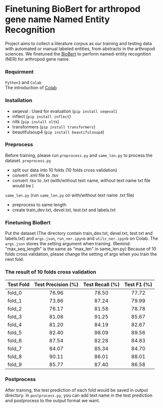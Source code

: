 # Finetuning BioBert for arthropod gene name Named Entity Recognition

Project aims to collect a literature corpus as our training and testing data with automated or manual labeled entities, from abstracts in the arthropod sciences. We finetuned the [BioBert](https://github.com/dmis-lab/biobert-pytorch) to perform named-entity recognition (NER) for arthropod gene name.


### Requirment
`Python3` and `Colab`<br>
The introduction of [Colab](https://colab.research.google.com/?utm_source=scs-index#scrollTo=5fCEDCU_qrC0)

### Installation
- seqeval : Used for evaluation (`pip install seqeval`)
- inflect (`pip install inflect`)
- nltk (`pip install nltk`)
- transformers (`pip install transformers`)
- beautifulsoup4 (`pip install beautifulsoup4`)

### Preprocess
Before training, please run `preprocess.py` and `same_len.py` to process the dataset.
`preprocess.py`
- split our data into 10 folds (10 folds cross validation)
- convert .xml file to .tsv
- convert .tsv to .txt (with/without text name, without text name txt file would be )

`same_len.py` (run `same_len.py` on with/without text name .txt file)
- preprocess to same length
- create train_dev.txt, devel.txt, test.txt and labels.txt

### Finetuning BioBert

Put the dataset (The directory contain train_dev.txt, devel.txt, test.txt and labels.txt) and `args.json`, `run_ner.ipynb` and `utils_ner.ipynb` on Colab.
The `args.json` stores the setting argument when training. (Remind: "max_seq_length" is the same as "max_len" in same_len.py) Because of 10 folds cross validation, please change the setting of args when you train the next fold.

### The result of 10 folds cross validation

| Test Fold      |    Test Precision (%)   |    Test Recall (%)   |    Test F1 (%)   |
|----------------|:-----------------------:|:--------------------:|:----------------:|
| fold_0         |          76.96          |         78.50        |       77.72      |
| fold_1         |          73.86          |         87.24        |       79.99      |
| fold_2         |          76.17          |         81.58        |       78.78      |
| fold_3         |          81.08          |         91.25        |       85.67      |
| fold_4         |          81.20          |         84.19        |       82.67      |
| fold_5         |          82.40          |         98.09        |       89.56      |
| fold_6         |          87.54          |         82.28        |       84.83      |
| fold_7         |          84.07          |         85.34        |       84.70      |
| fold_8         |          90.11          |         86.01        |       88.01      |
| fold_9         |          85.77          |         87.40        |       86.58      |

### Postprocess

After training, the test prediction of each fold would be saved in output directory. 
In `postprocess.py`, you can add text name in the test prediction and postprocess to the output format we want.